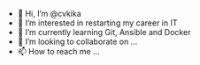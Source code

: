 - 👋 Hi, I’m @cvkika
- 👀 I’m interested in restarting my career in IT
- 🌱 I’m currently learning Git, Ansible and Docker
- 💞️ I’m looking to collaborate on ...
- 📫 How to reach me ...

<!---
cvkika/cvkika is a ✨ special ✨ repository because its `README.md` (this file) appears on your GitHub profile.
You can click the Preview link to take a look at your changes.
--->
